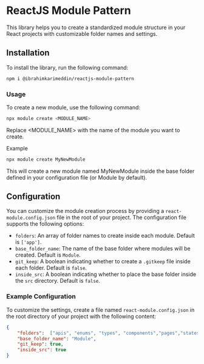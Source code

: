 # ReactJS Module Pattern

This library helps you to create a standardized module structure in your React projects with customizable folder names and settings.

## Installation

To install the library, run the following command:

```sh
npm i @ibrahimkarimeddin/reactjs-module-pattern
```



### Usage
To create a new module, use the following command:
```sh
npx module create <MODULE_NAME>
```

Replace <MODULE_NAME> with the name of the module you want to create.


Example
```sh
npx module create MyNewModule
```
This will create a new module named MyNewModule inside the base folder defined in your configuration file (or Module by default).


## Configuration

You can customize the module creation process by providing a `react-module.config.json` file in the root of your project. The configuration file supports the following options:

- `folders`: An array of folder names to create inside each module. Default is `['app']`.
- `base_folder_name`: The name of the base folder where modules will be created. Default is `Module`.
- `git_keep`: A boolean indicating whether to create a `.gitkeep` file inside each folder. Default is `false`.
- `inside_src`: A boolean indicating whether to place the base folder inside the `src` directory. Default is `false`.




### Example Configuration

To customize the settings, create a file named `react-module.config.json` in the root directory of your project with the following content:

```json
{
    "folders":  ["apis", "enums", "types", "components","pages","states","hooks","utils","design-system","hooks", "styles"],
    "base_folder_name": "Module",
    "git_keep": true,
    "inside_src": true
}
```